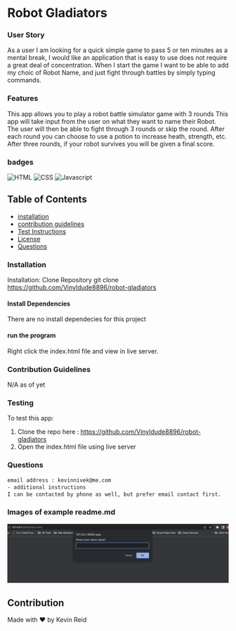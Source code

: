 # Robot Gladiators

### User Story

As a user I am looking for a quick simple game to pass 5 or ten minutes as a mental break, I would like an application that is easy to use does not require a great deal of concentration. When I start the game I want to be able to add my choic of Robot Name, and just fight through battles by simply typing commands.

### Features
This app allows you to play a robot battle simulator game with 3 rounds
This app will take input from the user on what they want to name their Robot.
The user will then be able to fight through 3 rounds or skip the round.
After each round you can choose to use a potion to increase heath, strength, etc.
After three rounds, if your robot survives you will be given a final score.

### badges
![HTML](https://img.shields.io/badge/HTML-License-blue)
![CSS](https://img.shields.io/badge/CSS-License-yellowgreen)
![Javascript](https://img.shields.io/badge/Javascript-License-blue)


## Table of Contents

- [installation](#installation)
- [contribution guidelines](#contribution)
- [Test Instructions](#testing)
- [License](#license)
- [Questions](#questions)

### Installation
Installation: 
Clone Repository
git clone https://github.com/Vinyldude8896/robot-gladiators
 
#### Install Dependencies
There are no install dependecies for this project

#### run the program
Right click the index.html file and view in live server.



### Contribution Guidelines
N/A as of yet
### Testing
To test this app:
1. Clone the repo here : https://github.com/Vinyldude8896/robot-gladiators
2. Open the index.html file using live server

### Questions
    email address : kevinnivek@me.com
    - additional instructions 
    I can be contacted by phone as well, but prefer email contact first.

### Images of example readme.md

<img src="./Assets/Images/Robot_gladiators.jpg" alt="Getting started">


## Contribution
Made with ❤️ by Kevin Reid